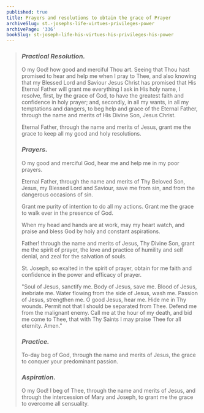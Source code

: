 ```yaml
---
published: true
title: Prayers and resolutions to obtain the grace of Prayer
archiveSlug: st.-josephs-life-virtues-privileges-power
archivePage: '336'
bookSlug: st-joseph-life-his-virtues-his-privileges-his-power
---
```


> ### *Practical Resolution.*
>
> O my God! how good and merciful Thou art. Seeing that Thou hast promised to hear and help me when I pray to Thee, and also knowing that my Blessed Lord and Saviour Jesus Christ has promised that His Eternal Father will grant me everything I ask in His holy name, I resolve, first, by the grace of God, to have the greatest faith and confidence in holy prayer; and, secondly, in all my wants, in all my temptations and dangers, to beg help and grace of the Eternal Father, through the name and merits of His Divine Son, Jesus Christ.
>
> Eternal Father, through the name and merits of Jesus, grant me the grace to keep all my good and holy resolutions.
>
> ### *Prayers.*
>
> O my good and merciful God, hear me and help me in my poor prayers.
>
> Eternal Father, through the name and merits of Thy Beloved Son, Jesus, my Blessed Lord and Saviour, save me from sin, and from the dangerous occasions of sin.
>
> Grant me purity of intention to do all my actions. Grant me the grace to walk ever in the presence of God.
>
> When my head and hands are at work, may my heart watch, and praise and bless God by holy and constant aspirations.
>
> Father! through the name and merits of Jesus, Thy Divine Son, grant me the spirit of prayer, the love and practice of humility and self denial, and zeal for the salvation of souls.
>
> St. Joseph, so exalted in the spirit of prayer, obtain for me faith and confidence in the power and efficacy of prayer.
>
> "Soul of Jesus, sanctify me. Body of Jesus, save me. Blood of Jesus, inebriate me. Water flowing from the side of Jesus, wash me. Passion of Jesus, strengthen me. O good Jesus, hear me. Hide me in Thy wounds. Permit not that I should be separated from Thee. Defend me from the malignant enemy. Call me at the hour of my death, and bid me come to Thee, that with Thy Saints I may praise Thee for all eternity. Amen."
>
> ### *Practice.*
>
> To-day beg of God, through the name and
merits of Jesus, the grace to conquer your predominant passion.
>
> ### *Aspiration.*
>
> O my God! I beg of Thee, through the name and merits of Jesus, and through the intercession of Mary and Joseph, to grant me the grace to overcome all sensuality.
